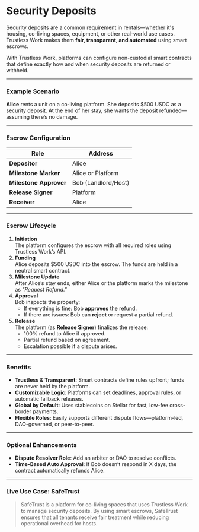 # Security Deposits

Security deposits are a common requirement in rentals—whether it's housing, co-living spaces, equipment, or other real-world use cases. Trustless Work makes them **fair, transparent, and automated** using smart escrows.

With Trustless Work, platforms can configure non-custodial smart contracts that define exactly how and when security deposits are returned or withheld.

***

### Example Scenario

**Alice** rents a unit on a co-living platform. She deposits $500 USDC as a security deposit. At the end of her stay, she wants the deposit refunded—assuming there’s no damage.

***

### Escrow Configuration

| Role                   | Address             |
| ---------------------- | ------------------- |
| **Depositor**          | Alice               |
| **Milestone Marker**   | Alice or Platform   |
| **Milestone Approver** | Bob (Landlord/Host) |
| **Release Signer**     | Platform            |
| **Receiver**           | Alice               |

***

### Escrow Lifecycle

1. **Initiation**\
   The platform configures the escrow with all required roles using Trustless Work’s API.
2. **Funding**\
   Alice deposits $500 USDC into the escrow. The funds are held in a neutral smart contract.
3. **Milestone Update**\
   After Alice’s stay ends, either Alice or the platform marks the milestone as _"Request Refund."_
4. **Approval**\
   Bob inspects the property:
   * If everything is fine: Bob **approves** the refund.
   * If there are issues: Bob can **reject** or request a partial refund.
5. **Release**\
   The platform (as **Release Signer**) finalizes the release:
   * 100% refund to Alice if approved.
   * Partial refund based on agreement.
   * Escalation possible if a dispute arises.

***

### Benefits

* **Trustless & Transparent**: Smart contracts define rules upfront; funds are never held by the platform.
* **Customizable Logic**: Platforms can set deadlines, approval rules, or automatic fallback releases.
* **Global by Default**: Uses stablecoins on Stellar for fast, low-fee cross-border payments.
* **Flexible Roles**: Easily supports different dispute flows—platform-led, DAO-governed, or peer-to-peer.

***

### Optional Enhancements

* **Dispute Resolver Role**: Add an arbiter or DAO to resolve conflicts.
* **Time-Based Auto Approval**: If Bob doesn’t respond in X days, the contract automatically refunds Alice.

***

### Live Use Case: SafeTrust

> SafeTrust is a platform for co-living spaces that uses Trustless Work to manage security deposits. By using smart escrows, SafeTrust ensures that all tenants receive fair treatment while reducing operational overhead for hosts.
